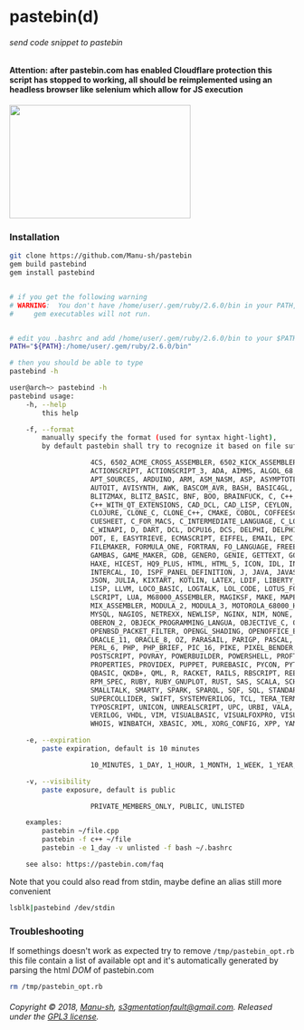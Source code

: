 # pastebin(d)
###### send code snippet to pastebin

#### Attention: after pastebin.com has enabled Cloudflare protection this script has stopped to working, all should be reimplemented using an headless browser like selenium which allow for JS execution

<a href="https://asciinema.org/a/BHRFvPUWv7rJKiysAZmMlrE2v?autoplay=1&t=00:10">
  <img src="https://asciinema.org/a/BHRFvPUWv7rJKiysAZmMlrE2v.png" width="320px" height="200px" alt="" />
</a>

### Installation
```bash
git clone https://github.com/Manu-sh/pastebin
gem build pastebind
gem install pastebind


# if you get the following warning
# WARNING:  You don't have /home/user/.gem/ruby/2.6.0/bin in your PATH,
#	  gem executables will not run.


# edit you .bashrc and add /home/user/.gem/ruby/2.6.0/bin to your $PATH
PATH="${PATH}:/home/user/.gem/ruby/2.6.0/bin"

# then you should be able to type
pastebind -h

user@arch~> pastebind -h
pastebind usage:
	-h, --help
		this help

	-f, --format
		manually specify the format (used for syntax hight-light),
		by default pastebin shall try to recognize it based on file suffix)

                    4CS, 6502_ACME_CROSS_ASSEMBLER, 6502_KICK_ASSEMBLER, 6502_TASM64TASS, ABAP,
                    ACTIONSCRIPT, ACTIONSCRIPT_3, ADA, AIMMS, ALGOL_68, APACHE_LOG, APPLESCRIPT,
                    APT_SOURCES, ARDUINO, ARM, ASM_NASM, ASP, ASYMPTOTE, AUTOCONF, AUTOHOTKEY,
                    AUTOIT, AVISYNTH, AWK, BASCOM_AVR, BASH, BASIC4GL, BATCH, BIBTEX, BLITZ3D,
                    BLITZMAX, BLITZ_BASIC, BNF, BOO, BRAINFUCK, C, C++, C++_WINAPI,
                    C++_WITH_QT_EXTENSIONS, CAD_DCL, CAD_LISP, CEYLON, CFDG, CHAISCRIPT, CHAPEL,
                    CLOJURE, CLONE_C, CLONE_C++, CMAKE, COBOL, COFFEESCRIPT, COLDFUSION, CSS,
                    CUESHEET, C_FOR_MACS, C_INTERMEDIATE_LANGUAGE, C_LOADRUNNER, C_SHARP,
                    C_WINAPI, D, DART, DCL, DCPU16, DCS, DELPHI, DELPHI_PRISM_OXYGENE, DIFF, DIV,
                    DOT, E, EASYTRIEVE, ECMASCRIPT, EIFFEL, EMAIL, EPC, ERLANG, EUPHORIA, FALCON,
                    FILEMAKER, FORMULA_ONE, FORTRAN, FO_LANGUAGE, FREEBASIC, FREESWITCH, F_SHARP,
                    GAMBAS, GAME_MAKER, GDB, GENERO, GENIE, GETTEXT, GO, GROOVY, GWBASIC, HASKELL,
                    HAXE, HICEST, HQ9_PLUS, HTML, HTML_5, ICON, IDL, INI_FILE, INNO_SCRIPT,
                    INTERCAL, IO, ISPF_PANEL_DEFINITION, J, JAVA, JAVASCRIPT, JAVA_5, JCL, JQUERY,
                    JSON, JULIA, KIXTART, KOTLIN, LATEX, LDIF, LIBERTY_BASIC, LINDEN_SCRIPTING,
                    LISP, LLVM, LOCO_BASIC, LOGTALK, LOL_CODE, LOTUS_FORMULAS, LOTUS_SCRIPT,
                    LSCRIPT, LUA, M68000_ASSEMBLER, MAGIKSF, MAKE, MAPBASIC, MATLAB, MIRC,
                    MIX_ASSEMBLER, MODULA_2, MODULA_3, MOTOROLA_68000_HISOFT_DEV, MPASM, MXML,
                    MYSQL, NAGIOS, NETREXX, NEWLISP, NGINX, NIM, NONE, NULLSOFT_INSTALLER,
                    OBERON_2, OBJECK_PROGRAMMING_LANGUA, OBJECTIVE_C, OCALM_BRIEF, OCAML, OCTAVE,
                    OPENBSD_PACKET_FILTER, OPENGL_SHADING, OPENOFFICE_BASIC, OPEN_OBJECT_REXX,
                    ORACLE_11, ORACLE_8, OZ, PARASAIL, PARIGP, PASCAL, PAWN, PCRE, PER, PERL,
                    PERL_6, PHP, PHP_BRIEF, PIC_16, PIKE, PIXEL_BENDER, PLI, PLSQL, POSTGRESQL,
                    POSTSCRIPT, POVRAY, POWERBUILDER, POWERSHELL, PROFTPD, PROGRESS, PROLOG,
                    PROPERTIES, PROVIDEX, PUPPET, PUREBASIC, PYCON, PYTHON, PYTHON_FOR_S60,
                    QBASIC, QKDB+, QML, R, RACKET, RAILS, RBSCRIPT, REBOL, REG, REXX, ROBOTS,
                    RPM_SPEC, RUBY, RUBY_GNUPLOT, RUST, SAS, SCALA, SCHEME, SCILAB, SCL, SDLBASIC,
                    SMALLTALK, SMARTY, SPARK, SPARQL, SQF, SQL, STANDARDML, STONESCRIPT,
                    SUPERCOLLIDER, SWIFT, SYSTEMVERILOG, TCL, TERA_TERM, THINBASIC, TSQL,
                    TYPOSCRIPT, UNICON, UNREALSCRIPT, UPC, URBI, VALA, VBNET, VBSCRIPT, VEDIT,
                    VERILOG, VHDL, VIM, VISUALBASIC, VISUALFOXPRO, VISUAL_PRO_LOG, WHITESPACE,
                    WHOIS, WINBATCH, XBASIC, XML, XORG_CONFIG, XPP, YAML, Z80_ASSEMBLER, ZXBASIC

	-e, --expiration
		paste expiration, default is 10 minutes

                    10_MINUTES, 1_DAY, 1_HOUR, 1_MONTH, 1_WEEK, 1_YEAR, 2_WEEKS, 6_MONTHS, NEVER

	-v, --visibility
		paste exposure, default is public

                    PRIVATE_MEMBERS_ONLY, PUBLIC, UNLISTED

	examples:
		pastebin ~/file.cpp
		pastebin -f c++ ~/file
		pastebin -e 1_day -v unlisted -f bash ~/.bashrc

	see also: https://pastebin.com/faq

```

Note that you could also read from stdin, maybe define an alias still more convenient
```bash
lsblk|pastebind /dev/stdin
```

### Troubleshooting
If somethings doesn't work as expected try to remove `/tmp/pastebin_opt.rb` this file contain a list of available opt and it's automatically generated by parsing the html _DOM_ of pastebin.com

```bash
rm /tmp/pastebin_opt.rb
```

###### Copyright © 2018, [Manu-sh](https://github.com/Manu-sh), s3gmentationfault@gmail.com. Released under the [GPL3 license](LICENSE).
